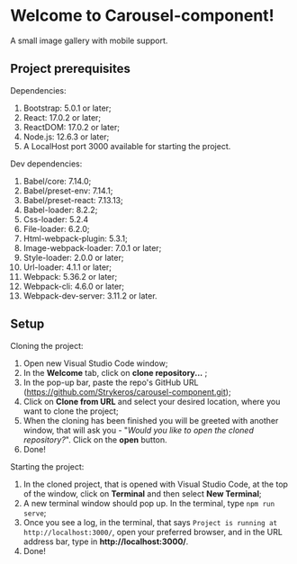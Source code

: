 # Welcome to Carousel-component!
A small image gallery with mobile support.
## Project prerequisites

Dependencies:

1. Bootstrap: 5.0.1 or later;
2. React: 17.0.2 or later;
3. ReactDOM: 17.0.2 or later;
4. Node.js: 12.6.3 or later;
5. A LocalHost port 3000 available for starting the project.

Dev dependencies:

1. Babel/core: 7.14.0;
2. Babel/preset-env: 7.14.1;
3. Babel/preset-react: 7.13.13;
4. Babel-loader: 8.2.2;
5. Css-loader: 5.2.4
6. File-loader: 6.2.0;
7. Html-webpack-plugin: 5.3.1;
8. Image-webpack-loader: 7.0.1 or later;
9. Style-loader: 2.0.0 or later;
10. Url-loader: 4.1.1 or later;
11. Webpack: 5.36.2 or later;
12. Webpack-cli: 4.6.0 or later;
13. Webpack-dev-server: 3.11.2 or later.

## Setup

Cloning the project:

1. Open new Visual Studio Code window;
2. In the **Welcome** tab, click on **clone repository...** ;
3. In the pop-up bar, paste the repo's GitHub URL (https://github.com/Strykeros/carousel-component.git);
4. Click on **Clone from URL** and select your desired location, where you want to clone the project;
5. When the cloning has been finished you will be greeted with another window, that will ask you - "*Would you like to open the cloned repository?*". Click on the **open** button.
6. Done!

Starting the project:

1. In the cloned project, that is opened with Visual Studio Code, at the top of the window, click on **Terminal** and then select **New Terminal**;
2. A new terminal window should pop up. In the terminal, type `npm run serve`;
3. Once you see a log, in the terminal, that says `Project is running at http://localhost:3000/`, open your preferred browser, and in the URL address bar, type in **http://localhost:3000/**.
4. Done!
